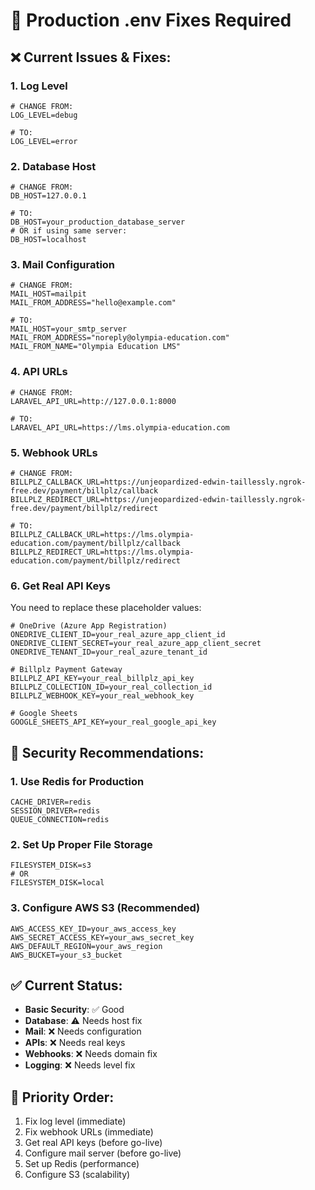 # 🔧 Production .env Fixes Required

## ❌ **Current Issues & Fixes:**

### 1. **Log Level**
```env
# CHANGE FROM:
LOG_LEVEL=debug

# TO:
LOG_LEVEL=error
```

### 2. **Database Host**
```env
# CHANGE FROM:
DB_HOST=127.0.0.1

# TO:
DB_HOST=your_production_database_server
# OR if using same server:
DB_HOST=localhost
```

### 3. **Mail Configuration**
```env
# CHANGE FROM:
MAIL_HOST=mailpit
MAIL_FROM_ADDRESS="hello@example.com"

# TO:
MAIL_HOST=your_smtp_server
MAIL_FROM_ADDRESS="noreply@olympia-education.com"
MAIL_FROM_NAME="Olympia Education LMS"
```

### 4. **API URLs**
```env
# CHANGE FROM:
LARAVEL_API_URL=http://127.0.0.1:8000

# TO:
LARAVEL_API_URL=https://lms.olympia-education.com
```

### 5. **Webhook URLs**
```env
# CHANGE FROM:
BILLPLZ_CALLBACK_URL=https://unjeopardized-edwin-taillessly.ngrok-free.dev/payment/billplz/callback
BILLPLZ_REDIRECT_URL=https://unjeopardized-edwin-taillessly.ngrok-free.dev/payment/billplz/redirect

# TO:
BILLPLZ_CALLBACK_URL=https://lms.olympia-education.com/payment/billplz/callback
BILLPLZ_REDIRECT_URL=https://lms.olympia-education.com/payment/billplz/redirect
```

### 6. **Get Real API Keys**
You need to replace these placeholder values:

```env
# OneDrive (Azure App Registration)
ONEDRIVE_CLIENT_ID=your_real_azure_app_client_id
ONEDRIVE_CLIENT_SECRET=your_real_azure_app_client_secret
ONEDRIVE_TENANT_ID=your_real_azure_tenant_id

# Billplz Payment Gateway
BILLPLZ_API_KEY=your_real_billplz_api_key
BILLPLZ_COLLECTION_ID=your_real_collection_id
BILLPLZ_WEBHOOK_KEY=your_real_webhook_key

# Google Sheets
GOOGLE_SHEETS_API_KEY=your_real_google_api_key
```

## 🚨 **Security Recommendations:**

### 1. **Use Redis for Production**
```env
CACHE_DRIVER=redis
SESSION_DRIVER=redis
QUEUE_CONNECTION=redis
```

### 2. **Set Up Proper File Storage**
```env
FILESYSTEM_DISK=s3
# OR
FILESYSTEM_DISK=local
```

### 3. **Configure AWS S3 (Recommended)**
```env
AWS_ACCESS_KEY_ID=your_aws_access_key
AWS_SECRET_ACCESS_KEY=your_aws_secret_key
AWS_DEFAULT_REGION=your_aws_region
AWS_BUCKET=your_s3_bucket
```

## ✅ **Current Status:**
- **Basic Security**: ✅ Good
- **Database**: ⚠️ Needs host fix
- **Mail**: ❌ Needs configuration
- **APIs**: ❌ Needs real keys
- **Webhooks**: ❌ Needs domain fix
- **Logging**: ❌ Needs level fix

## 🎯 **Priority Order:**
1. Fix log level (immediate)
2. Fix webhook URLs (immediate)
3. Get real API keys (before go-live)
4. Configure mail server (before go-live)
5. Set up Redis (performance)
6. Configure S3 (scalability)

